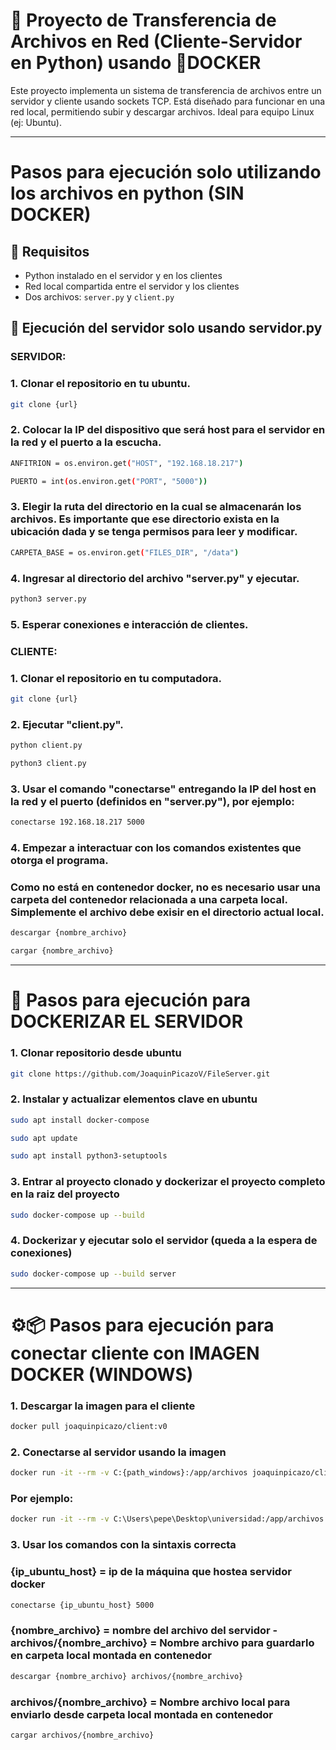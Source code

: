 # 📁 Proyecto de Transferencia de Archivos en Red (Cliente-Servidor en Python) usando 🐳DOCKER

Este proyecto implementa un sistema de transferencia de archivos entre un servidor y cliente usando sockets TCP. Está diseñado para funcionar en una red local, permitiendo subir y descargar archivos. Ideal para equipo Linux (ej: Ubuntu).

---
# Pasos para ejecución solo utilizando los archivos en python (SIN DOCKER)
## 🧱 Requisitos

- Python instalado en el servidor y en los clientes
- Red local compartida entre el servidor y los clientes
- Dos archivos: `server.py` y `client.py`

## 🚀 Ejecución del servidor solo usando servidor.py

### SERVIDOR:
### 1. Clonar el repositorio en tu ubuntu.
```bash
git clone {url}
```
### 2. Colocar la IP del dispositivo que será host para el servidor en la red y el puerto a la escucha.
```bash
ANFITRION = os.environ.get("HOST", "192.168.18.217")
```
```bash
PUERTO = int(os.environ.get("PORT", "5000"))
```
### 3. Elegir la ruta del directorio en la cual se almacenarán los archivos. Es importante que ese directorio exista en la ubicación dada y se tenga permisos para leer y modificar.
```bash
CARPETA_BASE = os.environ.get("FILES_DIR", "/data")
```
### 4. Ingresar al directorio del archivo "server.py" y ejecutar.
```bash
python3 server.py
```
### 5. Esperar conexiones e interacción de clientes.

### CLIENTE:
### 1. Clonar el repositorio en tu computadora.
```bash
git clone {url}
```
### 2. Ejecutar "client.py".
```bash
python client.py
```
```bash
python3 client.py
```
### 3. Usar el comando "conectarse" entregando la IP del host en la red y el puerto (definidos en "server.py"), por ejemplo:
```bash
conectarse 192.168.18.217 5000
```
### 4. Empezar a interactuar con los comandos existentes que otorga el programa.
### Como no está en contenedor docker, no es necesario usar una carpeta del contenedor relacionada a una carpeta local. Simplemente el archivo debe exisir en el directorio actual local.
```bash
descargar {nombre_archivo}
```
```bash
cargar {nombre_archivo}
```

---

# 🐳 Pasos para ejecución para DOCKERIZAR EL SERVIDOR
### 1. Clonar repositorio desde ubuntu
```bash
git clone https://github.com/JoaquinPicazoV/FileServer.git
```

### 2. Instalar y actualizar elementos clave en ubuntu
```bash
sudo apt install docker-compose
```
```bash
sudo apt update
```
```bash
sudo apt install python3-setuptools
```

### 3. Entrar al proyecto clonado y dockerizar el proyecto completo en la raiz del proyecto
```bash
sudo docker-compose up --build
```

### 4. Dockerizar y ejecutar solo el servidor (queda a la espera de conexiones)
```bash
sudo docker-compose up --build server
```

---

# ⚙️📦 Pasos para ejecución para conectar cliente con IMAGEN DOCKER (WINDOWS)
### 1. Descargar la imagen para el cliente
```bash
docker pull joaquinpicazo/client:v0
```
### 2. Conectarse al servidor usando la imagen
```bash
docker run -it --rm -v C:{path_windows}:/app/archivos joaquinpicazo/client:v0
```
### Por ejemplo:
```bash
docker run -it --rm -v C:\Users\pepe\Desktop\universidad:/app/archivos joaquinpicazo/client:v0
```

### 3. Usar los comandos con la sintaxis correcta
### {ip_ubuntu_host} = ip de la máquina que hostea servidor docker
```bash
conectarse {ip_ubuntu_host} 5000
```
### {nombre_archivo} = nombre del archivo del servidor  -  archivos/{nombre_archivo} = Nombre archivo para guardarlo en carpeta local montada en contenedor
```bash
descargar {nombre_archivo} archivos/{nombre_archivo}
```
### archivos/{nombre_archivo} = Nombre archivo local para enviarlo desde carpeta local montada en contenedor
```bash
cargar archivos/{nombre_archivo}
```
